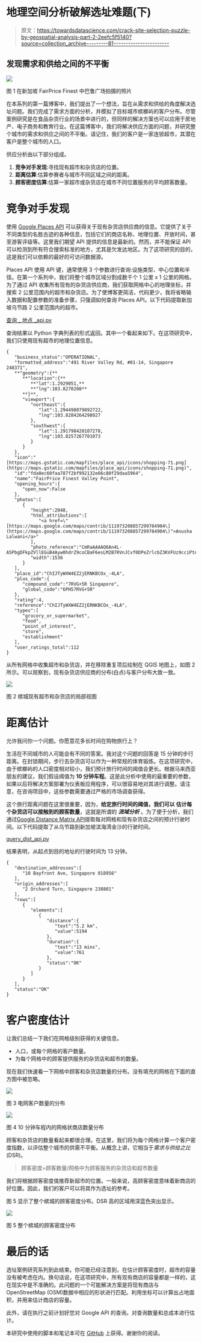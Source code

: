 # 地理空间分析破解选址难题(下)

> 原文：<https://towardsdatascience.com/crack-site-selection-puzzle-by-geospatial-analysis-part-2-2eefc5f5140?source=collection_archive---------81----------------------->

## 发现需求和供给之间的不平衡

![](img/2a8b204e0e2d23e8e6131c9ff68379fa.png)

图 1 在新加坡 FairPrice Finest 中巴鲁广场拍摄的照片

在本系列的第一篇博客中，我们提出了一个想法，旨在从需求和供给的角度解决选址问题。我们完成了需求方面的分析，并模拟了目标城市槟榔屿的客户分布。尽管案例研究是在食品杂货行业的场景中进行的，但同样的解决方案也可以应用于房地产、电子商务和教育行业。在这篇博客中，我们将解决供应方面的问题，并研究整个城市的需求和供应之间的不平衡。请记住，我们的客户是一家连锁超市，其潜在客户是整个城市的人口。

供应分析由以下部分组成。

1.  **竞争对手发现**:寻找现有超市和杂货店的位置。
2.  **距离估算**:估算参赛者与城市不同区域之间的距离。
3.  **顾客密度估算**:估算一家超市或杂货店在城市不同位置服务的平均顾客数量。

# **竞争对手发现**

使用 [Google Places API](https://developers.google.com/places/web-service/intro) 可以获得关于现有杂货店供应商的信息。它提供了关于不同类型的名胜古迹的各种信息，包括它们的商店名称、地理位置、开放时间，甚至游客评级等。这里我们期望 API 提供的信息是最新的。然而，并不能保证 API 可以检测到所有符合搜索标准的地方，尤其是欠发达地区。为了这项研究的目的，这是我们可以依赖的最好的可访问数据源。

Places API 使用 API 键，通常使用 3 个参数进行查询:设施类型、中心位置和半径。在第一个系列中，我们将整个城市区域分割成数千个 1 公里 x 1 公里的网格。为了通过 API 收集所有现有的杂货店供应商，我们获取网格中心的地理坐标，并搜索 2 公里范围内的超市和杂货店。为了使博客更简洁，代码更少，我将省略输入数据和配置参数的准备步骤，只强调如何查询 Places API。以下代码提取新加坡乌节路 2 公里范围内的超市。

[查询 _ 地点 _api.py](https://gist.github.com/Shenghao1993/7e32e631b408f51bbec7ef4b2022604b)

查询结果以 Python 字典列表的形式返回。其中一个看起来如下。在这项研究中，我们只使用现有超市的地理位置信息。

```
{
   "business_status":"OPERATIONAL",
   "formatted_address":"491 River Valley Rd, #01-14, Singapore 248371",
   **"geometry":{**
      **"location":{**
         **"lat":1.2929051,**
         **"lng":103.8270208**
      **}**,
      "viewport":{
         "northeast":{
            "lat":1.294498079892722,
            "lng":103.8284264298927
         },
         "southwest":{
            "lat":1.291798420107278,
            "lng":103.8257267701073
         }
      }
   },
   "icon":"[https://maps.gstatic.com/mapfiles/place_api/icons/shopping-71.png](https://maps.gstatic.com/mapfiles/place_api/icons/shopping-71.png)",
   "id":"fda0ec60faa787f2bf992132e66c80f29daa5964",
   "name":"FairPrice Finest Valley Point",
   "opening_hours":{
      "open_now":False
   },
   "photos":[
      {
         "height":2048,
         "html_attributions":[
            "<a href=\"[https://maps.google.com/maps/contrib/111973208857299784904\](https://maps.google.com/maps/contrib/111973208857299784904\)">Anusha Lalwani</a>"
         ],
         "photo_reference":"CmRaAAAAQ6An4L-A5PbgDFkpZVllEGuB4Ayw0hdrZ9coCBaF6esLM2B7RVnJCvf0DPeZrlcbZ3KVFUz9cciPtArUAZ6tof_lJHzJHqKzcEFyRGJurK_Drld0GUec9sCWm25bXURVEhD6GZqf6j_Kb5IOTtQ1ogslGhQas22jzBT2rJ0jkj9zUhDvCLYj_w",
         "width":1536
      }
   ],
   "place_id":"ChIJTyWXW4EZ2jERNKBCOx_-4LA",
   "plus_code":{
      "compound_code":"7RVG+5R Singapore",
      "global_code":"6PH57RVG+5R"
   },
   "rating":4,
   "reference":"ChIJTyWXW4EZ2jERNKBCOx_-4LA",
   "types":[
      "grocery_or_supermarket",
      "food",
      "point_of_interest",
      "store",
      "establishment"
   ],
   "user_ratings_total":112
}
```

从所有网格中收集超市和杂货店，并在移除重复项后绘制在 QGIS 地图上，如图 2 所示。可以观察到，现有杂货店供应商的分布(白点)与客户分布大致一致。

![](img/5e851b14b1725aa2b8dda9364e2db395.png)

图 2 槟城现有超市和杂货店的局部视图

# 距离估计

允许我问你一个问题。你愿意花多长时间在购物旅行上？

生活在不同城市的人可能会有不同的答案。我对这个问题的回答是 15 分钟的步行距离。在封锁期间，步行去杂货店可以作为一种常规的体育锻炼。在这项研究中，由于槟榔屿的人口密度相对较小，我们预计旅行时间的阈值会更长。根据马来西亚朋友的建议，我们假设阈值为 **10 分钟车程**。这是此分析中使用的最重要的参数，如果以后将解决方案部署为仪表板应用程序，可以很容易地对其进行调整。请注意，在咨询项目中，这些参数需要通过严格的市场调查获得。

这个旅行距离问题在这里很重要，因为，**给定旅行时间的阈值，我们可以** **估计每个杂货店可以接触到的顾客数量**，这就是所谓的 ***流域分析*** 。为了便于分析，我们通过[Google Distance Matrix API](https://developers.google.com/maps/documentation/distance-matrix/start)提取每对网格和现有杂货店之间的预计行驶时间。以下代码提取了从乌节路到新加坡滨海湾金沙的行驶时间。

[query_dist_api.py](https://gist.github.com/Shenghao1993/72772aee1633d917b412b9f032cddd3d#file-query_dist_api-py)

结果表明，从起点到目的地址的行驶时间为 13 分钟。

```
{
   "destination_addresses":[
      "10 Bayfront Ave, Singapore 018956"
   ],
   "origin_addresses":[
      "2 Orchard Turn, Singapore 238801"
   ],
   "rows":[
      {
         "elements":[
            {
               "distance":{
                  "text":"5.2 km",
                  "value":5194
               },
               "duration":{
                  "text":"13 mins",
                  "value":761
               },
               "status":"OK"
            }
         ]
      }
   ],
   "status":"OK"
}
```

# 客户密度估计

让我们总结一下我们在网格级别获得的关键信息。

*   人口，或每个网格的客户数量。
*   为每个网格中的顾客提供服务的杂货店和超市的数量。

现在我们快速看一下网格中顾客和杂货店数量的分布。没有填充的网格在下面的直方图中被忽略。

![](img/edb9a60d5893a53fbac47fe6cc807a84.png)

图 3 电网客户数量的分布

![](img/bf5fe350b9c804c729445ae1bf900657.png)

图 4 10 分钟车程内的网格状商店数量分布

顾客和杂货店的数量看起来都很合理。在这里，我们将为每个网格计算一个客户密度指数，以评估整个城市的供需不平衡。从概念上讲，它相当于*需求与供给之比* (DSR)。

> 顾客密度=顾客数量/网格中为顾客服务的杂货店和超市数量

我们将根据顾客密度值推荐新超市的位置。一般来说，高顾客密度意味着新商店的好位置。因此，我们的客户可以将其作为选址的参考。

图 5 显示了整个槟城的顾客密度分布。DSR 高的区域用深蓝色突出显示。

![](img/6de81b85a362ce414655401d187523a7.png)

图 5 整个槟城的顾客密度分布

# 最后的话

选址案例研究系列到此结束。你可能已经注意到，在估计顾客密度时，超市的容量没有被考虑在内。换句话说，在这项研究中，所有现有商店的容量都是一样的，这在现实中是不准确的。此问题的一个可能解决方案是将现有商店与 OpenStreetMap (OSM)数据中相应的形状进行匹配。利用坐标可以计算出占地面积，并用来估计商店的容量。

此外，请在执行之前计划好您对 Google API 的查询。对查询数量和总成本进行估计。

本研究中使用的脚本和笔记本可在 [GitHub](https://github.com/Shenghao1993/asiatique) 上获得。谢谢你的阅读。